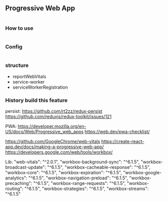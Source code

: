 ## Progressive Web App
```
```

### How to use
```
```

### Config

```
```

### structure
- reportWebVitals
- service-worker
- serviceWorkerRegistration

### History build this feature

persist:
https://github.com/rt2zz/redux-persist
https://github.com/reduxjs/redux-toolkit/issues/121

PWA:
https://developer.mozilla.org/en-US/docs/Web/Progressive_web_apps
https://web.dev/pwa-checklist/

https://github.com/GoogleChrome/web-vitals
https://create-react-app.dev/docs/making-a-progressive-web-app/
https://developers.google.com/web/tools/workbox/

Lib:
"web-vitals": "^2.0.1",
"workbox-background-sync": "^6.1.5",
"workbox-broadcast-update": "^6.1.5",
"workbox-cacheable-response": "^6.1.5",
"workbox-core": "^6.1.5",
"workbox-expiration": "^6.1.5",
"workbox-google-analytics": "^6.1.5",
"workbox-navigation-preload": "^6.1.5",
"workbox-precaching": "^6.1.5",
"workbox-range-requests": "^6.1.5",
"workbox-routing": "^6.1.5",
"workbox-strategies": "^6.1.5",
"workbox-streams": "^6.1.5"